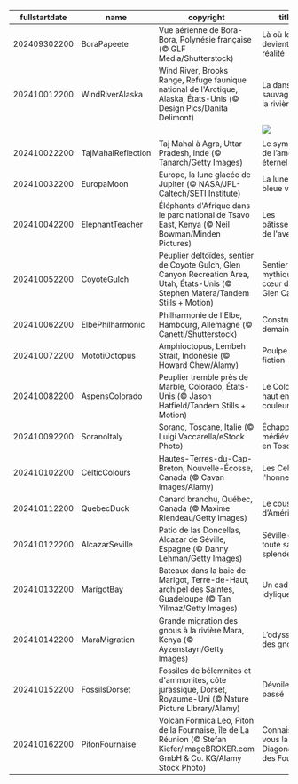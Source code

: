 |fullstartdate|name|copyright|title|image|
|--|--|--|--|--|
202409302200|BoraPapeete|Vue aérienne de Bora-Bora, Polynésie française (© GLF Media/Shutterstock)|Là où le rêve devient réalité|![](/fr-FR/2024/10/202409302200BoraPapeete.jpg)|
202410012200|WindRiverAlaska|Wind River, Brooks Range, Refuge faunique national de l'Arctique, Alaska, États-Unis (© Design Pics/Danita Delimont)|La danse sauvage de la rivière|![](/fr-FR/2024/10/202410012200WindRiverAlaska.jpg)|
||||![](/fr-FR/2024/10/.jpg)|
202410022200|TajMahalReflection|Taj Mahal à Agra, Uttar Pradesh, Inde (© Tanarch/Getty Images)|Le symbole de l’amour éternel|![](/fr-FR/2024/10/202410022200TajMahalReflection.jpg)|
202410032200|EuropaMoon|Europe, la lune glacée de Jupiter (© NASA/JPL-Caltech/SETI Institute)|La lune bleue veille|![](/fr-FR/2024/10/202410032200EuropaMoon.jpg)|
202410042200|ElephantTeacher|Éléphants d'Afrique dans le parc national de Tsavo East, Kenya (© Neil Bowman/Minden Pictures)|Les bâtisseurs de l'avenir|![](/fr-FR/2024/10/202410042200ElephantTeacher.jpg)|
202410052200|CoyoteGulch|Peuplier deltoïdes, sentier de Coyote Gulch, Glen Canyon Recreation Area, Utah, États-Unis (© Stephen Matera/Tandem Stills + Motion)|Sentier mythique au cœur du Glen Canyon|![](/fr-FR/2024/10/202410052200CoyoteGulch.jpg)|
202410062200|ElbePhilharmonic|Philharmonie de l'Elbe, Hambourg, Allemagne (© Canetti/Shutterstock)|Construisons demain !|![](/fr-FR/2024/10/202410062200ElbePhilharmonic.jpg)|
202410072200|MototiOctopus|Amphioctopus, Lembeh Strait, Indonésie (© Howard Chew/Alamy)|Poulpe fiction|![](/fr-FR/2024/10/202410072200MototiOctopus.jpg)|
202410082200|AspensColorado|Peuplier tremble près de Marble, Colorado, États-Unis (© Jason Hatfield/Tandem Stills + Motion)|Le Colorado haut en couleur|![](/fr-FR/2024/10/202410082200AspensColorado.jpg)|
202410092200|SoranoItaly|Sorano, Toscane, Italie (© Luigi Vaccarella/eStock Photo)|Échappée médiévale en Toscane|![](/fr-FR/2024/10/202410092200SoranoItaly.jpg)|
202410102200|CelticColours|Hautes-Terres-du-Cap-Breton, Nouvelle-Écosse, Canada (© Cavan Images/Alamy)|Les Celtes à l'honneur|![](/fr-FR/2024/10/202410102200CelticColours.jpg)|
202410112200|QuebecDuck|Canard branchu, Québec, Canada (© Maxime Riendeau/Getty Images)|Le cousin d’Amérique|![](/fr-FR/2024/10/202410112200QuebecDuck.jpg)|
202410122200|AlcazarSeville|Patio de las Doncellas, Alcazar de Séville, Espagne (© Danny Lehman/Getty Images)|Séville dans toute sa splendeur|![](/fr-FR/2024/10/202410122200AlcazarSeville.jpg)|
202410132200|MarigotBay|Bateaux dans la baie de Marigot, Terre-de-Haut, archipel des Saintes, Guadeloupe (© Tan Yilmaz/Getty Images)|Un cadre idylique|![](/fr-FR/2024/10/202410132200MarigotBay.jpg)|
202410142200|MaraMigration|Grande migration des gnous à la rivière Mara, Kenya (© Ayzenstayn/Getty Images)|L’odyssée des gnous|![](/fr-FR/2024/10/202410142200MaraMigration.jpg)|
202410152200|FossilsDorset|Fossiles de bélemnites et d'ammonites, côte jurassique, Dorset, Royaume-Uni (© Nature Picture Library/Alamy)|Dévoiler le passé|![](/fr-FR/2024/10/202410152200FossilsDorset.jpg)|
202410162200|PitonFournaise|Volcan Formica Leo, Piton de la Fournaise, île de La Réunion (© Stefan Kiefer/imageBROKER.com GmbH & Co. KG/Alamy Stock Photo)|Connaissez-vous la Diagonale des Fous ?|![](/fr-FR/2024/10/202410162200PitonFournaise.jpg)|
